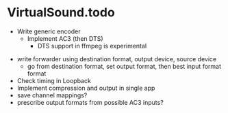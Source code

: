 # VirtualSound.todo
+ Write generic encoder
  + Implement AC3 (then DTS)
    - DTS support in ffmpeg is experimental
- write forwarder using destination format, output device, source device
  - go from destination format, set output format, then best input format format
- Check timing in Loopback
- Implement compression and output in single app
- save channel mappings?
- prescribe output formats from possible AC3 inputs?
